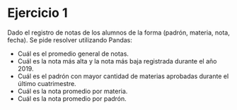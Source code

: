# Ejercicio 1
Dado el registro de notas de los alumnos de la forma (padrón, materia, nota, fecha). Se pide resolver utilizando Pandas:
* Cuál es el promedio general de notas.
* Cuál es la nota más alta y la nota más baja registrada durante el año 2019.
* Cuál es el padrón con mayor cantidad de materias aprobadas durante el último cuatrimestre.
* Cuál es la nota promedio por materia.
* Cuál es la nota promedio por padrón.